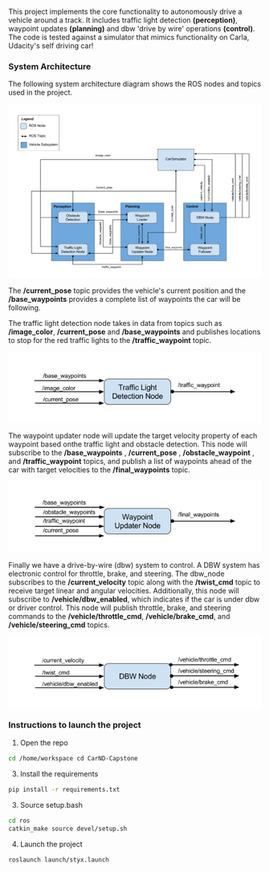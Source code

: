 
This project implements the core functionality to autonomously drive a vehicle around a track. It includes traffic light detection **(perception)**, waypoint updates **(planning)** and dbw 'drive by wire' operations **(control)**. The code is tested against a simulator that mimics functionality on Carla, Udacity's self driving car!

### System Architecture

The following system architecture diagram shows the ROS nodes and topics used in the project.

![image1](https://github.com/ashsiv/CarND-Capstone/blob/master/imgs/final-project-ros-graph-v2.png)

The **/current_pose** topic provides the vehicle's current position and the **/base_waypoints** provides a complete list of waypoints the car will be following.

The traffic light detection node takes in data from topics such as **/image_color**, **/current_pose** and **/base_waypoints** and publishes locations to stop for the red traffic lights to the **/traffic_waypoint** topic.

![image2](https://github.com/ashsiv/CarND-Capstone/blob/master/imgs/tl-detector-ros-graph.png)

The waypoint updater node will update the target velocity property of each waypoint based onthe traffic light and obstacle detection. This node will subscribe to the **/base_waypoints** , **/current_pose** , **/obstacle_waypoint** , and **/traffic_waypoint** topics, and publish a list of waypoints ahead of the car with target velocities to the **/final_waypoints** topic.

![image3](https://github.com/ashsiv/CarND-Capstone/blob/master/imgs/waypoint-updater-ros-graph.png)

Finally we have a drive-by-wire (dbw) system to control. A DBW system has electronic control for throttle, brake, and steering.  The dbw_node subscribes to the **/current_velocity** topic along with the **/twist_cmd** topic to receive target linear and angular velocities. Additionally, this node will subscribe to **/vehicle/dbw_enabled**, which indicates if the car is under dbw or driver control. This node will publish throttle, brake, and steering commands to the **/vehicle/throttle_cmd**, **/vehicle/brake_cmd**, and **/vehicle/steering_cmd** topics.

![image4](https://github.com/ashsiv/CarND-Capstone/blob/master/imgs/dbw-node-ros-graph.png)


### Instructions to launch the project
1. Open the repo
```bash 
cd /home/workspace cd CarND-Capstone
```
3. Install the requirements 
```bash
pip install -r requirements.txt
```
3. Source setup.bash
```bash
cd ros
catkin_make source devel/setup.sh
```
4. Launch the project
```bash
roslaunch launch/styx.launch
```

